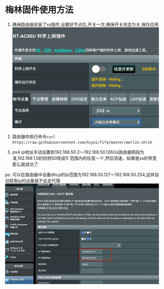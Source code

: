 # 梅林固件使用方法

1. 确保路由器安装了ss插件,设置好节点后,开关一次,确保开关状态为关,保存应用
![merlin](https://github.com/hiyoi/fifa/blob/master/screenshot/merlin.png)

2. 路由器中执行命令`curl https://raw.githubusercontent.com/hiyoi/fifa/master/merlin.sh|sh`

3. ps4 ip地址手动设置到192.168.50.2～192.168.50.126(以路由器网段为准,192.168.1.0的则把50改成1) 范围内的任意一个,然后测速，如果是ss的带宽那么就成功了


ps: 可以在路由器中设置dhcp的ip范围为192.168.50.127～192.168.50.254,这样自动获取ip的设备就不会走代理
![dhcp](https://github.com/hiyoi/fifa/blob/master/screenshot/dhcp.png)
